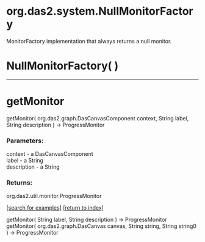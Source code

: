 # org.das2.system.NullMonitorFactory

MonitorFactory implementation that always returns a null monitor.

# NullMonitorFactory( )


***
<a name="getMonitor"></a>
# getMonitor
getMonitor( org.das2.graph.DasCanvasComponent context, String label, String description ) &rarr; ProgressMonitor



### Parameters:
context - a DasCanvasComponent
<br>label - a String
<br>description - a String

### Returns:
org.das2.util.monitor.ProgressMonitor


<a href="https://github.com/autoplot/dev/search?q=getMonitor&unscoped_q=getMonitor">[search for examples]</a>
<a href="https://github.com/autoplot/documentation/blob/master/javadoc/index-all.md">[return to index]</a>

getMonitor( String label, String description ) &rarr; ProgressMonitor<br>
getMonitor( org.das2.graph.DasCanvas canvas, String string, String string0 ) &rarr; ProgressMonitor<br>
